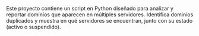 Este proyecto contiene un script en Python diseñado para analizar y reportar dominios que aparecen en múltiples servidores.
Identifica dominios duplicados y muestra en qué servidores se encuentran, junto con su estado (activo o suspendido).
